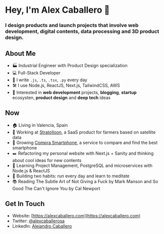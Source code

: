 # Hey, I'm Alex Caballero 👋

### I design products and launch projects that involve web development, digital contents, data processing and 3D product design.

## About Me

- 🏭 Industrial Engineer with Product Design specialization
- 💻 Full-Stack Developer
- 💎 I write `.js`, `.ts`, `.tsx`, `.py` every day
- 🛠 I use Node.js, ReactJS, Next.js, TailwindCSS, AWS
- 🔭 Interested in **web development** projects, **blogging**, **startup** ecosysten, **product design** and **deep tech** ideas

## Now

- 🏠 Living in Valencia, Spain
- 🥑 Working at [Stratolloon](https://stratolloon.com), a SaaS product for farmers based on satellite data
- 📱 Growing [Compra Smartphone](https://comprasmartphone.com/), a service to compare and find the best smartphone
- ✒️ Refactoring my personal website with Next.js + Sanity and thinking about cool ideas for new contents
- 🔎 Learning Project Management, PostgreSQL and microservices with Node.js & ReactJS
- 🏃 Building two habits: run every day and learn to meditate
- 📚 Reading The Subtle Art of Not Giving a Fuck by Mark Manson and So Good The Can't Ignore You by Cal Newport

## Get In Touch

- Website: [https://alexcaballero.com](https://alexcaballero.com)
- Twitter: [@alexcaballerosa](https://www.twitter.com/alexcaballerosa)
- LinkedIn: [Alejandro Caballero](https://www.linkedin.com/in/alexcaballerosa)
